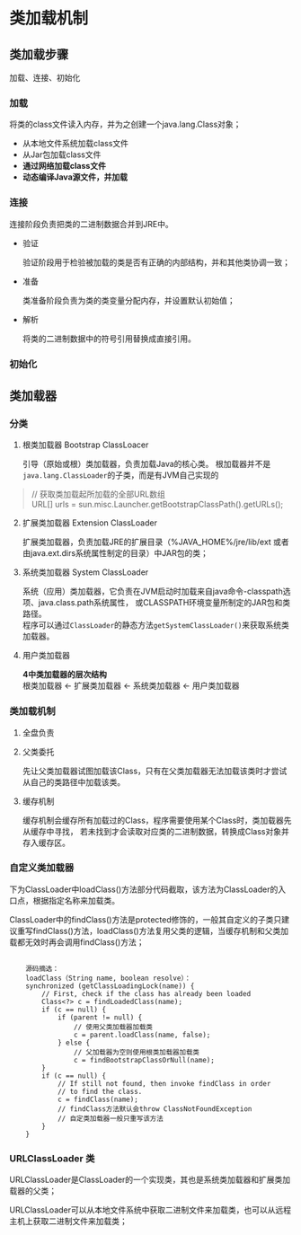# 类加载机制
## 类加载步骤
加载、连接、初始化

### 加载
将类的class文件读入内存，并为之创建一个java.lang.Class对象；

- 从本地文件系统加载class文件
- 从Jar包加载class文件
- **通过网络加载class文件**
- **动态编译Java源文件，并加载**

### 连接
连接阶段负责把类的二进制数据合并到JRE中。

- 验证

    验证阶段用于检验被加载的类是否有正确的内部结构，并和其他类协调一致；

- 准备

    类准备阶段负责为类的类变量分配内存，并设置默认初始值；

- 解析

    将类的二进制数据中的符号引用替换成直接引用。

### 初始化

## 类加载器
### 分类
1. 根类加载器 Bootstrap ClassLoacer

    引导（原始或根）类加载器，负责加载Java的核心类。
    根加载器并不是`java.lang.ClassLoader`的子类，而是有JVM自己实现的
> // 获取类加载起所加载的全部URL数组<br/>
> URL[] urls = sun.misc.Launcher.getBootstrapClassPath().getURLs();

2. 扩展类加载器 Extension ClassLoader 

    扩展类加载器，负责加载JRE的扩展目录（%JAVA_HOME%/jre/lib/ext
    或者由java.ext.dirs系统属性制定的目录）中JAR包的类；

3. 系统类加载器 System ClassLoader

    系统（应用）类加载器，它负责在JVM启动时加载来自java命令-classpath选项、java.class.path系统属性，
    或CLASSPATH环境变量所制定的JAR包和类路径。<br/>
    程序可以通过`ClassLoader`的静态方法`getSystemClassLoader()`来获取系统类加载器。

4. 用户类加载器

    **4中类加载器的层次结构**<br/>
    根类加载器 <- 扩展类加载器 <- 系统类加载器 <- 用户类加载器

 
### 类加载机制
1. 全盘负责
    
2. 父类委托
    
    先让父类加载器试图加载该Class，只有在父类加载器无法加载该类时才尝试从自己的类路径中加载该类。
    
3. 缓存机制

    缓存机制会缓存所有加载过的Class，程序需要使用某个Class时，类加载器先从缓存中寻找，
    若未找到才会读取对应类的二进制数据，转换成Class对象并存入缓存区。

### 自定义类加载器

下为ClassLoader中loadClass()方法部分代码截取，该方法为ClassLoader的入口点，根据指定名称来加载类。

ClassLoader中的findClass()方法是protected修饰的，一般其自定义的子类只建议重写findClass()方法，loadClass()方法复用父类的逻辑，当缓存机制和父类加载都无效时再会调用findClass()方法；


```

    源码摘选：
    loadClass（String name, boolean resolve）：
    synchronized (getClassLoadingLock(name)) {
        // First, check if the class has already been loaded
        Class<?> c = findLoadedClass(name);
        if (c == null) {
            if (parent != null) {
                // 使用父类加载器加载类
                c = parent.loadClass(name, false);
            } else {
                // 父加载器为空则使用根类加载器加载类
                c = findBootstrapClassOrNull(name);
        }
        if (c == null) {
            // If still not found, then invoke findClass in order
            // to find the class.
            c = findClass(name); 
            // findClass方法默认会throw ClassNotFoundException
            // 自定类加载器一般只重写该方法
        }
    }

```

### URLClassLoader 类

URLClassLoader是ClassLoader的一个实现类，其也是系统类加载器和扩展类加载器的父类；

URLClassLoader可以从本地文件系统中获取二进制文件来加载类，也可以从远程主机上获取二进制文件来加载类；






